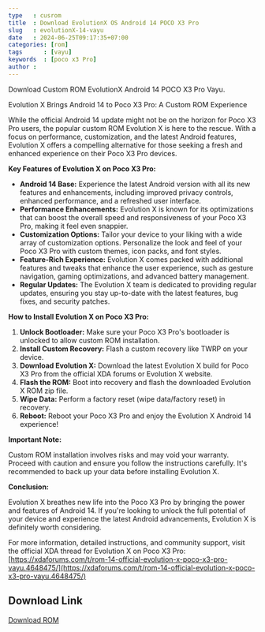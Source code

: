```yaml
---
type   : cusrom
title  : Download EvolutionX OS Android 14 POCO X3 Pro
slug   : evolutionX-14-vayu
date   : 2024-06-25T09:17:35+07:00
categories: [rom]
tags      : [vayu]
keywords  : [poco x3 Pro]
author :
---
```


Download Custom ROM EvolutionX Android 14 POCO X3 Pro Vayu.

Evolution X Brings Android 14 to Poco X3 Pro: A Custom ROM Experience

While the official Android 14 update might not be on the horizon for Poco X3 Pro users, the popular custom ROM Evolution X is here to the rescue. With a focus on performance, customization, and the latest Android features, Evolution X offers a compelling alternative for those seeking a fresh and enhanced experience on their Poco X3 Pro devices.

**Key Features of Evolution X on Poco X3 Pro:**

* **Android 14 Base:** Experience the latest Android version with all its new features and enhancements, including improved privacy controls, enhanced performance, and a refreshed user interface.
* **Performance Enhancements:** Evolution X is known for its optimizations that can boost the overall speed and responsiveness of your Poco X3 Pro, making it feel even snappier.
* **Customization Options:** Tailor your device to your liking with a wide array of customization options. Personalize the look and feel of your Poco X3 Pro with custom themes, icon packs, and font styles.
* **Feature-Rich Experience:** Evolution X comes packed with additional features and tweaks that enhance the user experience, such as gesture navigation, gaming optimizations, and advanced battery management.
* **Regular Updates:** The Evolution X team is dedicated to providing regular updates, ensuring you stay up-to-date with the latest features, bug fixes, and security patches.

**How to Install Evolution X on Poco X3 Pro:**

1. **Unlock Bootloader:** Make sure your Poco X3 Pro's bootloader is unlocked to allow custom ROM installation.
2. **Install Custom Recovery:** Flash a custom recovery like TWRP on your device.
3. **Download Evolution X:** Download the latest Evolution X build for Poco X3 Pro from the official XDA forums or Evolution X website.
4. **Flash the ROM:** Boot into recovery and flash the downloaded Evolution X ROM zip file.
5. **Wipe Data:** Perform a factory reset (wipe data/factory reset) in recovery.
6. **Reboot:** Reboot your Poco X3 Pro and enjoy the Evolution X Android 14 experience!

**Important Note:**

Custom ROM installation involves risks and may void your warranty. Proceed with caution and ensure you follow the instructions carefully. It's recommended to back up your data before installing Evolution X.

**Conclusion:**

Evolution X breathes new life into the Poco X3 Pro by bringing the power and features of Android 14. If you're looking to unlock the full potential of your device and experience the latest Android advancements, Evolution X is definitely worth considering.

For more information, detailed instructions, and community support, visit the official XDA thread for Evolution X on Poco X3 Pro: [https://xdaforums.com/t/rom-14-official-evolution-x-poco-x3-pro-vayu.4648475/](https://xdaforums.com/t/rom-14-official-evolution-x-poco-x3-pro-vayu.4648475/)

## Download Link
[Download ROM](https://sourceforge.net/projects/evolution-x/files/vayu/14/)
